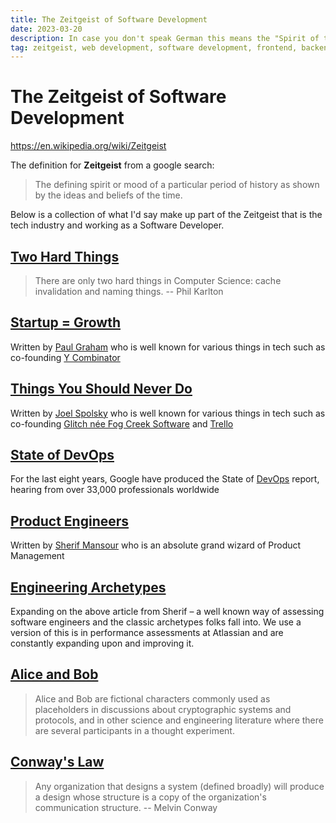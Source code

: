 ```yaml
---
title: The Zeitgeist of Software Development
date: 2023-03-20
description: In case you don't speak German this means the "Spirit of the age"
tag: zeitgeist, web development, software development, frontend, backend, devops
---
```


# The Zeitgeist of Software Development

https://en.wikipedia.org/wiki/Zeitgeist

The definition for **Zeitgeist** from a google search:

> The defining spirit or mood of a particular period of history as shown by the ideas and beliefs of the time.

Below is a collection of what I'd say make up part of the Zeitgeist that is the tech industry and working as a Software Developer.

## [Two Hard Things](https://martinfowler.com/bliki/TwoHardThings.html)

> There are only two hard things in Computer Science: cache invalidation and naming things.
> -- Phil Karlton

## [Startup = Growth](http://www.paulgraham.com/growth.html)

Written by [Paul Graham](https://twitter.com/paulg) who is well known for various things in tech such as co-founding [Y Combinator](https://www.ycombinator.com/)

## [Things You Should Never Do](https://www.joelonsoftware.com/2000/04/06/things-you-should-never-do-part-i/)

Written by [Joel Spolsky](https://twitter.com/spolsky) who is well known for various things in tech such as co-founding
[Glitch née Fog Creek Software](https://medium.com/make-better-software/fog-creek-is-now-glitch-8d0308aaf69e) and [Trello](https://trello.com/)

## [State of DevOps](https://cloud.google.com/devops/state-of-devops)

For the last eight years, Google have produced the State of [DevOps](https://www.atlassian.com/devops) report, hearing from over 33,000 professionals worldwide

## [Product Engineers](https://sherifmansour.medium.com/product-engineers-f424da766871)

Written by [Sherif Mansour](https://twitter.com/sherifmansour) who is an absolute grand wizard of Product Management

## [Engineering Archetypes](https://candor.co/articles/career-paths/engineer-archetypes-which-one-are-you)

Expanding on the above article from Sherif – a well known way of assessing software engineers and the classic archetypes folks fall into.
We use a version of this is in performance assessments at Atlassian and are constantly expanding upon and improving it.

## [Alice and Bob](https://en.m.wikipedia.org/wiki/Alice_and_Bob)

> Alice and Bob are fictional characters commonly used as placeholders in discussions about cryptographic systems and protocols, and in other science and engineering literature where there are several participants in a thought experiment.

## [Conway's Law](https://martinfowler.com/bliki/ConwaysLaw.html)

> Any organization that designs a system (defined broadly) will produce a design whose structure is a copy of the organization's communication structure.
> -- Melvin Conway
